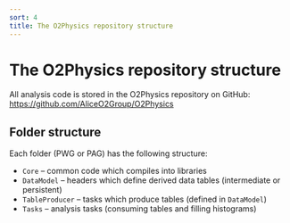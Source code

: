 ```yaml
---
sort: 4
title: The O2Physics repository structure
---
```


# The O2Physics repository structure

All analysis code is stored in the O2Physics repository on GitHub: <https://github.com/AliceO2Group/O2Physics>

## Folder structure

Each folder (PWG or PAG) has the following structure:

- `Core` – common code which compiles into libraries
- `DataModel` – headers which define derived data tables (intermediate or persistent)
- `TableProducer` – tasks which produce tables (defined in `DataModel`)
- `Tasks` – analysis tasks (consuming tables and filling histograms)

